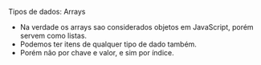 
Tipos de dados: Arrays

- Na verdade os arrays sao considerados objetos em JavaScript, porém servem como listas.
- Podemos ter itens de qualquer tipo de dado também.
- Porém não por chave e valor, e sim por índice.